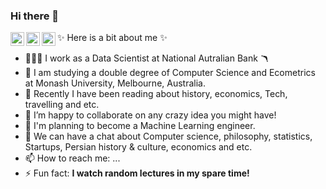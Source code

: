 ### Hi there 👋
 
<a href="https://twitter.com/kafaeiali">
  <img align="left" alt="Ali Kafaei | Twitter" width="22px" src="https://raw.githubusercontent.com/peterthehan/peterthehan/master/assets/twitter.svg" />
</a>
<a href="https://twitter.com/kafaeiali">
  <img align="left" width="22px" src="https://raw.githubusercontent.com/peterthehan/peterthehan/master/assets/twitter.svg" />
</a>
<a href="https://au.linkedin.com/in/ali-kafaei-0a95641a1">
  <img align="left" alt= "Ali Kafaei | Linkedin" width="22px" src="https://raw.githubusercontent.com/peterthehan/peterthehan/master/assets/linkedin.svg" />
</a>

✨ Here is a bit about me ✨

- 🧑🏽‍💻 I work as a Data Scientist at National Autralian Bank 🪃
- 📖 I am studying a double degree of Computer Science and Ecometrics at Monash University, Melbourne, Australia.
- 🔭 Recently I have been reading about history, economics, Tech, travelling and etc.
- 👯 I’m happy to collaborate on any crazy idea you might have!
- 🤔 I'm planning to become a Machine Learning engineer.
- 💬 We can have a chat about Computer science, philosophy, statistics, Startups, Persian history & culture, economics and etc. 
- 📫 How to reach me: ...
- ⚡ Fun fact: **I watch random lectures in my spare time!**
